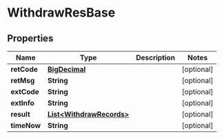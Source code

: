 
# WithdrawResBase

## Properties
Name | Type | Description | Notes
------------ | ------------- | ------------- | -------------
**retCode** | [**BigDecimal**](BigDecimal.md) |  |  [optional]
**retMsg** | **String** |  |  [optional]
**extCode** | **String** |  |  [optional]
**extInfo** | **String** |  |  [optional]
**result** | [**List&lt;WithdrawRecords&gt;**](WithdrawRecords.md) |  |  [optional]
**timeNow** | **String** |  |  [optional]



